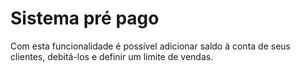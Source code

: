 # Sistema pré pago

Com esta funcionalidade é possível adicionar saldo à conta de seus clientes, debitá-los e definir um limite de vendas.

## 